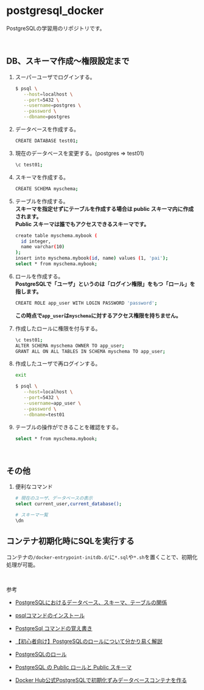 # postgresql_docker

PostgreSQLの学習用のリポジトリです。  

<br />

## DB、スキーマ作成〜権限設定まで

1. スーパーユーザでログインする。  

   ```sh
   $ psql \
      --host=localhost \
      --port=5432 \
      --username=postgres \
      --password \
      --dbname=postgres
   ```
2. データベースを作成する。  
   ```sh
   CREATE DATABASE test01;
   ```

3. 現在のデータベースを変更する。(postgres => test01)  
   ```sh
   \c test01;
   ```

4. スキーマを作成する。  
   ```sh
   CREATE SCHEMA myschema;
   ```

5. テーブルを作成する。  
   <b>スキーマを指定せずにテーブルを作成する場合は public スキーマ内に作成されます。  
   Public スキーマは誰でもアクセスできるスキーマです。</b>
   ```sh
   create table myschema.mybook (
     id integer, 
     name varchar(10)
   );
   insert into myschema.mybook(id, name) values (1, 'pai');
   select * from myschema.mybook;
   ```

6. ロールを作成する。  
   <b>PostgreSQLで「ユーザ」というのは「ログイン権限」をもつ「ロール」を指します。</b>

   ```sh
   CREATE ROLE app_user WITH LOGIN PASSWORD 'password';
   ```
   <b>この時点で`app_user`は`myschema`に対するアクセス権限を持ちません。</b>

7. 作成したロールに権限を付与する。

   ```sh
   \c test01;
   ALTER SCHEMA myschema OWNER TO app_user;
   GRANT ALL ON ALL TABLES IN SCHEMA myschema TO app_user;
   ```

8. 作成したユーザで再ログインする。
   ```sh
   exit

   $ psql \
      --host=localhost \
      --port=5432 \
      --username=app_user \
      --password \
      --dbname=test01
   ```
9. テーブルの操作ができることを確認をする。
   ```sh
   select * from myschema.mybook;
   ```
<br />

## その他

1. 便利なコマンド
   ```sh
   # 現在のユーザ、データベースの表示
   select current_user,current_database();

   # スキーマ一覧
   \dn
   ```

## コンテナ初期化時にSQLを実行する

コンテナの`/docker-entrypoint-initdb.d/`に`*.sql`や`*.sh`を置くことで、初期化処理が可能。

<br />

参考

- [PostgreSQLにおけるデータベース、スキーマ、テーブルの関係](https://www.dbonline.jp/postgresql/schema/index1.html)

- [psqlコマンドのインストール](https://zenn.dev/hdmt/articles/80e12573ec3a9051624b)

- [PostgreSql コマンドの覚え書き](https://qiita.com/mm36/items/1801573a478cb2865242)

- [【初心者向け】PostgreSQLのロールについて分かり易く解説](https://eng-entrance.com/postgresql-role)

- [PostgreSQLのロール](https://qiita.com/nuko_yokohama/items/085b75ee4c0938936ab9)

- [PostgreSQL の Public ロールと Public スキーマ](https://www.se-from30.com/it/postgresql-role-and-schema/)

- [Docker Hub公式PostgreSQLで初期化ずみデータベースコンテナを作る](https://qiita.com/hirosemi/items/199a3c753130c12d52f1)
